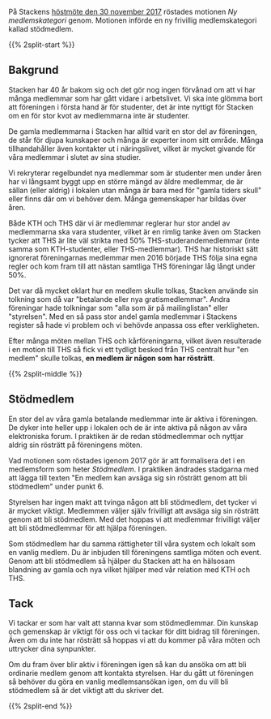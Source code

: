 <!--
.. title: Stödmedlem på Stacken
.. slug: support
.. description:
-->

På Stackens [höstmöte den 30 november 2017](/news/2017/fall-meeting-minutes/) röstades motionen *Ny medlemskategori* genom. Motionen införde en ny frivillig medlemskategori kallad stödmedlem.

{{% 2split-start %}}
## Bakgrund

Stacken har 40 år bakom sig och det gör nog ingen förvånad om att vi har många medlemmar som har gått vidare i arbetslivet. Vi ska inte glömma bort att föreningen i första hand är för studenter, det är inte nyttigt för Stacken om en för stor kvot av medlemmarna inte är studenter.

De gamla medlemmarna i Stacken har alltid varit en stor del av föreningen, de står för djupa kunskaper och många är experter inom sitt område. Många tillhandahåller även kontakter ut i näringslivet, vilket är mycket givande för våra medlemmar i slutet av sina studier.

Vi rekryterar regelbundet nya medlemmar som är studenter men under åren har vi långsamt byggt upp en större mängd av äldre medlemmar, de är sällan (eller aldrig) i lokalen utan många är bara med för "gamla tiders skull" eller finns där om vi behöver dem. Många gemenskaper har bildas över åren.

Både KTH och THS där vi är medlemmar reglerar hur stor andel av medlemmarna ska vara studenter, vilket är en rimlig tanke även om Stacken tycker att THS är lite väl strikta med 50% THS-studerandemedlemmar (inte samma som KTH-studenter, eller THS-medlemmar). THS har historiskt sätt ignorerat föreningarnas medlemmar men 2016 började THS följa sina egna regler och kom fram till att nästan samtliga THS föreningar låg långt under 50%.

Det var då mycket oklart hur en medlem skulle tolkas, Stacken använde sin tolkning som då var "betalande eller nya gratismedlemmar". Andra föreningar hade tolkningar som "alla som är på mailinglistan" eller "styrelsen". Med en så pass stor andel gamla medlemmar i Stackens register så hade vi problem och vi behövde anpassa oss efter verkligheten.

Efter många möten mellan THS och kårföreningarna, vilket även resulterade i en motion till THS så fick vi ett tydligt besked från THS centralt hur "en medlem" skulle tolkas, **en medlem är någon som har rösträtt**.

{{% 2split-middle %}}
## Stödmedlem

En stor del av våra gamla betalande medlemmar inte är aktiva i föreningen. De dyker inte heller upp i lokalen och de är inte aktiva på någon av våra elektroniska forum. I praktiken är de redan stödmedlemmar och nyttjar aldrig sin rösträtt på föreningens möten.

Vad motionen som röstades igenom 2017 gör är att formalisera det i en medlemsform som heter *Stödmedlem*. I praktiken ändrades stadgarna med att lägga till texten "En medlem kan avsäga sig sin rösträtt genom att bli stödmedlem" under punkt 6.

Styrelsen har ingen makt att tvinga någon att bli stödmedlem, det tycker vi är mycket viktigt. Medlemmen väljer själv frivilligt att avsäga sig sin rösträtt genom att bli stödmedlem. Med det hoppas vi att medlemmar frivilligt väljer att bli stödmedlemmar för att hjälpa föreningen.

Som stödmedlem har du samma rättigheter till våra system och lokalt som en vanlig medlem. Du är inbjuden till föreningens samtliga möten och event. Genom att bli stödmedlem så hjälper du Stacken att ha en hälsosam blandning av gamla och nya vilket hjälper med vår relation med KTH och THS.

## Tack

Vi tackar er som har valt att stanna kvar som stödmedlemmar. Din kunskap och gemenskap är viktigt för oss och vi tackar för ditt bidrag till föreningen. Även om du inte har rösträtt så hoppas vi att du kommer på våra möten och uttrycker dina synpunkter.

Om du fram över blir aktiv i föreningen igen så kan du ansöka om att bli ordinarie medlem genom att kontakta styrelsen. Har du gått ut föreningen så behöver du göra en vanlig medlemsansökan igen, om du vill bli stödmedlem så är det viktigt att du skriver det.

{{% 2split-end %}}
